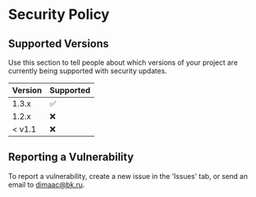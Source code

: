 # Security Policy

## Supported Versions

Use this section to tell people about which versions of your project are
currently being supported with security updates.

| Version | Supported          |
| ------- | ------------------ |
| 1.3.x   | :white_check_mark: |
| 1.2.x   | :x:                |
| < v1.1  | :x:                |

## Reporting a Vulnerability

To report a vulnerability, create a new issue in the 'Issues' tab, or send an email to [dimaac@bk.ru](mailto:dimaac@bk.ru?subject=[GitHub]%20<title>).
